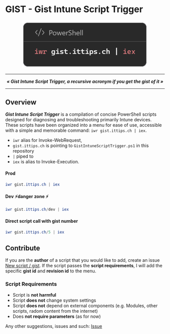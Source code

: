 # GIST - Gist Intune Script Trigger

<p align="center">
  <img alt="ai Intune Device Classification logo" src="_res/logo/gist_logo.png" width="400">
</p>

---

***<p style="text-align: center;">« Gist Intune Script Trigger, a recursive acronym if you get the gist of it »</p>***

---

## Overview

***Gist Intune Script Trigger*** is a compilation of concise PowerShell scripts designed for diagnosing and troubleshooting primarily Intune devices. These scripts have been organized into a menu for ease of use, accessible with a simple and memorable command: ```iwr gist.ittips.ch | iex```.

- ```iwr``` alias for Invoke-WebRequest,
- ```gist.ittips.ch``` is pointing to ```GistIntuneScriptTrigger.ps1``` in this repository
- ```|``` piped to
- ```iex``` is alias to Invoke-Execution.

#### Prod

```powershell
iwr gist.ittips.ch | iex
```

#### Dev ⚡danger zone ⚡

```powershell
iwr gist.ittips.ch/dev | iex
```

#### Direct script call with gist number

```powershell
iwr gist.ittips.ch/5 | iex
```

## Contribute

If you are the **author** of a script that you would like to add, create an issue [New script / gist](https://github.com/MrWyss-MSFT/gist/issues/new?assignees=&labels=new+script&projects=&template=new-script.md&title=New+Script%3A+%5BYourScriptName%5Dissues/new/choose). If the script passes the **script requirements**, I will add the specific **gist id** and **revision id** to the menu.

### Script Requirements

- Script is **not harmful**
- Script **does not** change system settings
- Script **does not** depend on external components (e.g. Modules, other scripts, radom content from the internet)
- Does **not require parameters** (as for now)

Any other suggestions, issues and such:  [Issue](https://github.com/MrWyss-MSFT/gist/issues/new/choose)
